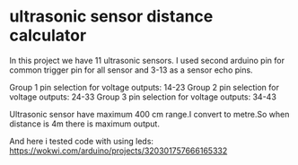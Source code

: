 # ultrasonic sensor distance calculator

In this project we have 11 ultrasonic sensors.
I used second arduino pin for common trigger pin for all sensor  and 3-13 as a sensor echo pins.

Group 1 pin selection for voltage outputs: 14-23
Group 2 pin selection for voltage outputs: 24-33
Group 3 pin selection for voltage outputs: 34-43

Ultrasonic sensor have maximum 400 cm range.I convert to metre.So when distance is 4m there is maximum output.


And here i tested code with using leds: https://wokwi.com/arduino/projects/320301757666165332
